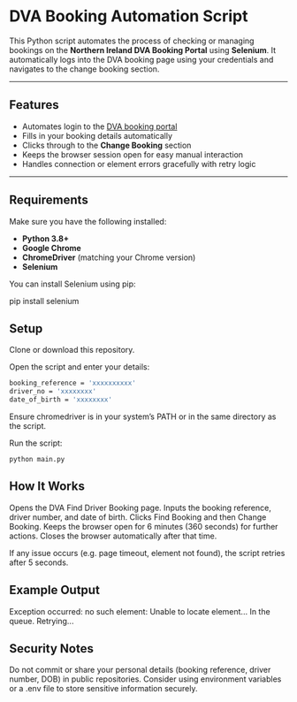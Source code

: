 # DVA Booking Automation Script

This Python script automates the process of checking or managing bookings on the **Northern Ireland DVA Booking Portal** using **Selenium**. It automatically logs into the DVA booking page using your credentials and navigates to the change booking section.

---

## Features

- Automates login to the [DVA booking portal](https://dva-bookings.nidirect.gov.uk/MyBookings/FindDriver)  
- Fills in your booking details automatically  
- Clicks through to the **Change Booking** section  
- Keeps the browser session open for easy manual interaction  
- Handles connection or element errors gracefully with retry logic  

---

## Requirements

Make sure you have the following installed:

- **Python 3.8+**
- **Google Chrome**
- **ChromeDriver** (matching your Chrome version)
- **Selenium**

You can install Selenium using pip:

pip install selenium

## Setup

Clone or download this repository.

Open the script and enter your details:

```bash
booking_reference = 'xxxxxxxxxx'
driver_no = 'xxxxxxxx'
date_of_birth = 'xxxxxxxx'
```

Ensure chromedriver is in your system’s PATH or in the same directory as the script.

Run the script:

    python main.py

## How It Works

  Opens the DVA Find Driver Booking page.
  Inputs the booking reference, driver number, and date of birth.
  Clicks Find Booking and then Change Booking.
  Keeps the browser open for 6 minutes (360 seconds) for further actions.
  Closes the browser automatically after that time.

If any issue occurs (e.g. page timeout, element not found), the script retries after 5 seconds.

## Example Output

Exception occurred: no such element: Unable to locate element...
In the queue. Retrying...

## Security Notes

  Do not commit or share your personal details (booking reference, driver number, DOB) in public repositories.
  Consider using environment variables or a .env file to store sensitive information securely.

